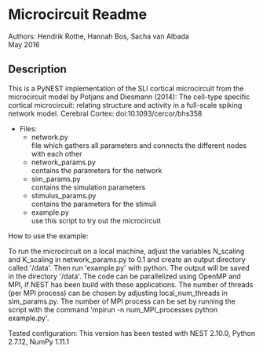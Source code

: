 # Microcircuit Readme

Authors: Hendrik Rothe, Hannah Bos, Sacha van Albada   
May 2016

## Description ##
This is a PyNEST implementation of the SLI cortical microcircuit from the microcircuit model by Potjans and Diesmann (2014): The cell-type specific
cortical microcircuit: relating structure and activity in a full-scale spiking
network model. Cerebral Cortex: doi:10.1093/cercor/bhs358  

* Files:
	* network.py  
	file which gathers all parameters and connects the different nodes with each other
	* network\_params.py  
	contains the parameters for the network
	* sim\_params.py  
	contains the simulation parameters
	* stimulus\_params.py  
	contains the parameters for the stimuli
	* example.py  
   use this script to try out the microcircuit
   
How to use the example:

To run the microcircuit on a local machine, adjust the variables N\_scaling and K\_scaling in network_params.py to 0.1 and create an output directory called '/data'. Then run 'example.py' with python. The output will be saved in the directory '/data'.
The code can be parallelized using OpenMP and MPI, if NEST has been build with these applications. The number of threads (per MPI process) can be chosen by adjusting local\_num\_threads in sim_params.py. The number of MPI process can be set by running the script with the command 'mpirun -n num\_MPI\_processes python example.py'.

Tested configuration:
This version has been tested with NEST 2.10.0, Python 2.7.12, NumPy 1.11.1
